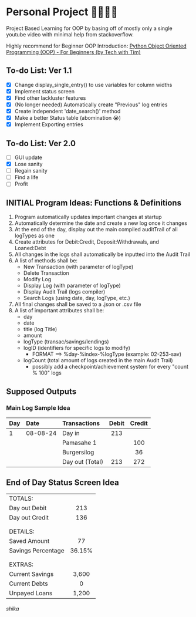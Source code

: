 # Personal Project 🦌🦌🦌🦌

Project Based Learning for OOP by basing off of mostly only a single youtube video with minimal help from stackoverflow.

Highly recommend for Beginner OOP Introduction: [Python Object Oriented Programming (OOP) - For Beginners (by Tech with Tim)](https://www.youtube.com/watch?v=JeznW_7DlB0)

## To-do List: Ver 1.1

<!-- - [ ] Auto create "Total" rows per new day -->
- [x] Change display_single_entry() to use variables for column widths
- [x] Implement status screen
- [x] Find other lackluster features
- [x] (No longer needed) Automatically create "Previous" log entries
- [x] Create independent 'date_search()' method
- [x] Make a better Status table (abomination 😭)
- [x] Implement Exporting entries

## To-do List: Ver 2.0

- [ ] GUI update
- [x] Lose sanity
- [ ] Regain sanity
- [ ] Find a life
- [ ] Profit

## INITIAL Program Ideas: Functions & Definitions

1. Program automatically updates important changes at startup
2. Automatically determine the date and create a new log once it changes
3. At the end of the day, display out the main compiled auditTrail of all logTypes as one
4. Create attributes for Debit:Credit, Deposit:Withdrawals, and Loaned:Debt
5. All changes in the logs shall automatically be inputted into the Audit Trail
6. A list of methods shall be:  
      - New Transaction (with parameter of logType)  
      - Delete Transaction  
      - Modify Log  
      - Display Log (with parameter of logType)  
      - Display Audit Trail (logs compiler)  
      - Search Logs (using date, day, logType, etc.)  
7. All final changes shall be saved to a .json or .csv file
8. A list of important attributes shall be:  
      - day  
      - date  
      - title (log Title)  
      - amount  
      - logType (transac/savings/lendings)  
      - logID (identifiers for specific logs to modify)  
        - FORMAT ==> %day-%index-%logType (example: 02-253-sav)  
      - logCount (total amount of logs created in the main Audit Trail)  
        - possibly add a checkpoint/achievement system for every "count % 100" logs  

## Supposed Outputs

### Main Log Sample Idea

| Day | Date     | Transactions    | Debit   | Credit   |
| --- | :------- | :-------------- | :-----: | :------: |
| 1   | 08-08-24 | Day in          | 213     |          |
|     |          | Pamasahe 1      |         | 100      |
|     |          | Burgersilog     |         | 36       |
|     |          | Day out (Total) | 213     | 272      |

## End of Day Status Screen Idea

|                    |         |
| :----------------- | :-----: |
| TOTALS:            |         |
| Day out Debit      | 213     |
| Day out Credit     | 136     |
|                    |         |
|                    |         |
| DETAILS:           |         |
| Saved Amount       | 77      |
| Savings Percentage | 36.15%  |
|                    |         |
|                    |         |
| EXTRAS:            |         |
| Current Savings    | 3,600   |
| Current Debts      | 0       |
| Unpayed Loans      | 1,200   |

###### shika

